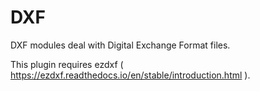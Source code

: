 # DXF

DXF modules deal with Digital Exchange Format files.

This plugin requires ezdxf ( https://ezdxf.readthedocs.io/en/stable/introduction.html ).
